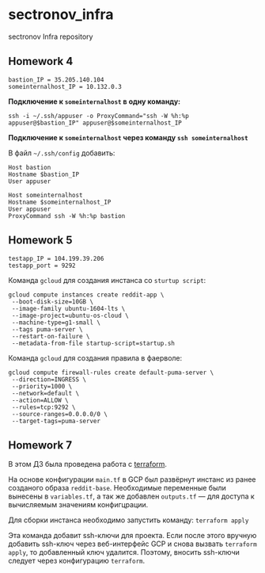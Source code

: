 # sectronov_infra
sectronov Infra repository

## Homework 4
```
bastion_IP = 35.205.140.104
someinternalhost_IP = 10.132.0.3
```

**Подключение к `someinternalhost` в одну команду:**

`ssh -i ~/.ssh/appuser -o ProxyCommand="ssh -W %h:%p appuser@$bastion_IP" appuser@$someinternalhost_IP`

**Подключение к `someinternalhost` через команду `ssh someinternalhost`**

В файл `~/.ssh/config` добавить:
```
Host bastion
Hostname $bastion_IP
User appuser

Host someinternalhost
Hostname $someinternalhost_IP
User appuser
ProxyCommand ssh -W %h:%p bastion
```

## Homework 5
```
testapp_IP = 104.199.39.206
testapp_port = 9292
```

Команда `gcloud` для создания инстанса со `sturtup script`:

```
gcloud compute instances create reddit-app \
 --boot-disk-size=10GB \
 --image-family ubuntu-1604-lts \
 --image-project=ubuntu-os-cloud \
 --machine-type=g1-small \
 --tags puma-server \
 --restart-on-failure \
 --metadata-from-file startup-script=startup.sh
 ```

Команда `gcloud` для создания правила в фаерволе:

```
gcloud compute firewall-rules create default-puma-server \
 --direction=INGRESS \
 --priority=1000 \
 --network=default \
 --action=ALLOW \
 --rules=tcp:9292 \
 --source-ranges=0.0.0.0/0 \
 --target-tags=puma-server
```

## Homework 7

В этом ДЗ была проведена работа с [terraform](https://www.terraform.io).

На основе конфигурации `main.tf` в GCP был развёрнут инстанс из ранее созданого образа `reddit-base`. Необходимые переменные были вынесены в `variables.tf`, а так же добавлен `outputs.tf` — для доступа к вычисляемым значениям конфигцрации.

Для сборки инстанса необходимо запустить команду:
`terraform apply`

Эта команда добавит ssh-ключи для проекта. Если после этого вручную добавить ssh-ключ через веб-интерфейс GCP и снова вызвать `terraform apply`, то добавленный ключ удалится. Поэтому, вносить ssh-ключи следует через конфигурацию `terraform`.
